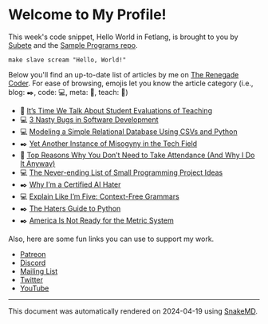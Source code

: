 # Welcome to My Profile!

This week's code snippet, Hello World in Fetlang, is brought to you by [Subete](https://subete.jeremygrifski.com/en/latest/) and the [Sample Programs repo](https://sampleprograms.io/).

```Fetlang
make slave scream "Hello, World!"
```

Below you'll find an up-to-date list of articles by me on [The Renegade Coder](https://therenegadecoder.com). For ease of browsing, emojis let you know the article category (i.e., blog: :black_nib:, code: :computer:, meta: :thought_balloon:, teach: :apple:)

- :apple: [It’s Time We Talk About Student Evaluations of Teaching](https://therenegadecoder.com/teach/its-time-we-talk-about-student-evaluations-of-teaching/)
- :computer: [3 Nasty Bugs in Software Development](https://therenegadecoder.com/code/nasty-bugs-in-software-development/)
- :computer: [Modeling a Simple Relational Database Using CSVs and Python](https://therenegadecoder.com/code/modeling-a-simple-relational-database-using-csvs-and-python/)
- :black_nib: [Yet Another Instance of Misogyny in the Tech Field](https://therenegadecoder.com/blog/yet-another-instance-of-misogyny-in-the-tech-field/)
- :apple: [Top Reasons Why You Don’t Need to Take Attendance (And Why I Do It Anyway)](https://therenegadecoder.com/teach/top-reasons-why-you-dont-need-to-take-attendance-and-why-i-do-it-anyway/)
- :computer: [The Never-ending List of Small Programming Project Ideas](https://therenegadecoder.com/code/the-never-ending-list-of-small-programming-project-ideas/)
- :black_nib: [Why I’m a Certified AI Hater](https://therenegadecoder.com/blog/why-im-a-certified-ai-hater/)
- :computer: [Explain Like I’m Five: Context-Free Grammars](https://therenegadecoder.com/code/explain-like-im-five-context-free-grammars/)
- :black_nib: [The Haters Guide to Python](https://therenegadecoder.com/blog/the-haters-guide-to-python/)
- :black_nib: [America Is Not Ready for the Metric System](https://therenegadecoder.com/blog/america-is-not-ready-for-the-metric-system/)

Also, here are some fun links you can use to support my work.

- [Patreon](https://www.patreon.com/TheRenegadeCoder)
- [Discord](https://discord.gg/Jhmtj7Z)
- [Mailing List](https://therenegadecoder.com/about/newsletter)
- [Twitter](https://twitter.com/RenegadeCoder94)
- [YouTube](https://www.youtube.com/channel/UCpyoVwOqYRlSAEUPEn7P9hw)

***

This document was automatically rendered on 2024-04-19 using [SnakeMD](https://www.snakemd.io).